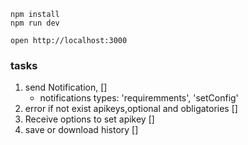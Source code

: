 ```
npm install
npm run dev
```

```
open http://localhost:3000
```
### tasks
1. send Notification, []
    - notifications types: 'requiremments', 'setConfig'
2. error if not exist apikeys,optional and obligatories  []
3. Receive options to set apikey []
4. save or download history []

